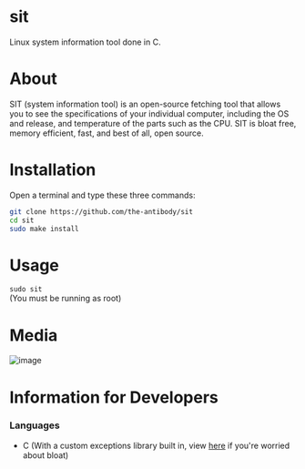 # sit
Linux system information tool done in C.

# About
SIT (system information tool) is an open-source fetching tool that allows you to see the specifications of your individual computer, including the OS and release, and temperature of the parts such as the CPU. SIT is bloat free, memory efficient, fast, and best of all, open source.
 
# Installation
Open a terminal and type these three commands:
```sh
git clone https://github.com/the-antibody/sit
cd sit
sudo make install
```

# Usage
`sudo sit` <br />
(You must be running as root)

# Media
![image](https://user-images.githubusercontent.com/71285258/180618680-e94cb81a-854e-40e6-87ca-e7d60c4a82ce.png)
 
# Information for Developers
 
### Languages
- C
(With a custom exceptions library built in, view [here](https://github.com/the-antibody/sit/edit/main/src/exceptions.h) if you're worried about bloat)
